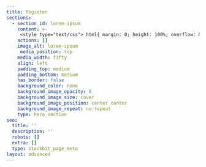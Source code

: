 ```yaml
---
title: Register
sections:
  - section_id: lorem-ipsum
    content: >-
     <style type="text/css"> html{ margin: 0; height: 100%; overflow: hidden; } iframe { position: absolute; left:0; right:0; bottom:0; top:0; border: 0; } </style> </head> <body> <iframe id="typeform-full" width="100%" height="100%" frameborder="0" allow="camera; microphone; autoplay; encrypted-media;" src="https://form.typeform.com/to/qmimm9Lz?typeform-medium=embed-snippet"></iframe> <script type="text/javascript" src="https://embed.typeform.com/embed.js"></script>
    actions: []
    image_alt: lorem-ipsum
     media_position: top
    media_width: fifty
    align: left
    padding_top: medium
    padding_bottom: medium
    has_border: false
    background_color: none
    background_image_opacity: 0
    background_image_size: cover
    background_image_position: center center
    background_image_repeat: no-repeat
    type: hero_section
seo:
  title: ''
  description: ''
  robots: []
  extra: []
  type: stackbit_page_meta
layout: advanced
---
```


